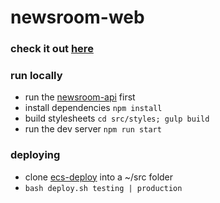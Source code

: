 # newsroom-web

### check it out [here](http://bep-projects.com?view=newsroom)

### run locally
* run the [newsroom-api](https://github.com/brandoneprice31/newsroom-api) first
* install dependencies `npm install`
* build stylesheets `cd src/styles; gulp build`
* run the dev server `npm run start`

### deploying
* clone [ecs-deploy](https://github.com/silinternational/ecs-deploy) into a ~/src folder
* `bash deploy.sh testing | production`
